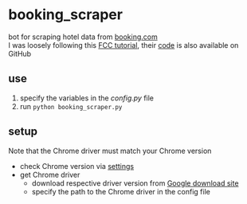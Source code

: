 # booking_scraper
bot for scraping hotel data from [booking.com](https://www.booking.com/) \
I was loosely following this [FCC tutorial](https://www.youtube.com/watch?v=j7VZsCCnptM&list=WL&index=9&t=49s&ab_channel=freeCodeCamp.org), their [code](https://github.com/jimdevops19/SeleniumSeries) is also available on GitHub

## use
1. specify the variables in the *config.py* file
2. run ```python booking_scraper.py```

## setup
Note that the Chrome driver must match your Chrome version
* check Chrome version via [settings](chrome://version/)
* get Chrome driver
  * download respective driver version from [Google download site](https://chromedriver.chromium.org/downloads)
  * specify the path to the Chrome driver in the config file
